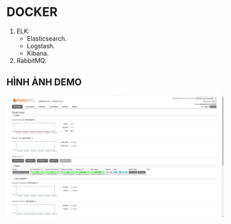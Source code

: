# DOCKER
1. ELK:
    - Elasticsearch.
    - Logstash.
    - Kibana.
2. RabbitMQ.

## HÌNH ẢNH DEMO
<p align='center'>
<img src='pic/0.jpg'></img>
</p>
